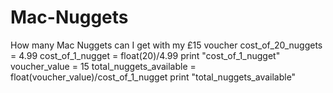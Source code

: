 # Mac-Nuggets
How many Mac Nuggets can I get with my £15 voucher
cost_of_20_nuggets = 4.99
cost_of_1_nugget = float(20)/4.99
print "cost_of_1_nugget"
voucher_value = 15
total_nuggets_available = float(voucher_value)/cost_of_1_nugget
print "total_nuggets_available"
